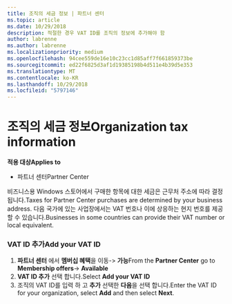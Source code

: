 ```yaml
---
title: 조직의 세금 정보 | 파트너 센터
ms.topic: article
ms.date: 10/29/2018
description: 적절한 경우 VAT ID를 조직의 정보에 추가해야 함
author: labrenne
ms.author: labrenne
ms.localizationpriority: medium
ms.openlocfilehash: 94cee559de16e10c23cc1d85aff7f661859373be
ms.sourcegitcommit: ed22f6825d3af1d19385198b4d511e4b39d5e353
ms.translationtype: MT
ms.contentlocale: ko-KR
ms.lasthandoff: 10/29/2018
ms.locfileid: "5797146"
---
```

# <a name="organization-tax-information"></a><span data-ttu-id="b3237-103">조직의 세금 정보</span><span class="sxs-lookup"><span data-stu-id="b3237-103">Organization tax information</span></span>

**<span data-ttu-id="b3237-104">적용 대상</span><span class="sxs-lookup"><span data-stu-id="b3237-104">Applies to</span></span>**

-  <span data-ttu-id="b3237-105">파트너 센터</span><span class="sxs-lookup"><span data-stu-id="b3237-105">Partner Center</span></span>

<span data-ttu-id="b3237-106">비즈니스용 Windows 스토어에서 구매한 항목에 대한 세금은 근무처 주소에 따라 결정됩니다.</span><span class="sxs-lookup"><span data-stu-id="b3237-106">Taxes for Partner Center purchases are determined by your business address.</span></span> <span data-ttu-id="b3237-107">다음 국가에 있는 사업장에서는 VAT 번호나 이에 상응하는 현지 번호를 제공할 수 있습니다.</span><span class="sxs-lookup"><span data-stu-id="b3237-107">Businesses in some countries can provide their VAT number or local equivalent.</span></span>

### <a name="add-your-vat-id"></a><span data-ttu-id="b3237-108">VAT ID 추가</span><span class="sxs-lookup"><span data-stu-id="b3237-108">Add your VAT ID</span></span>

1.  <span data-ttu-id="b3237-109">**파트너 센터** 에서 **멤버십 혜택**을 이동-> **가능**</span><span class="sxs-lookup"><span data-stu-id="b3237-109">From the **Partner Center** go to **Membership offers**-> **Available**</span></span>
2.  <span data-ttu-id="b3237-110">**VAT ID 추가** 선택 합니다.</span><span class="sxs-lookup"><span data-stu-id="b3237-110">Select **Add your VAT ID**</span></span>
3.  <span data-ttu-id="b3237-111">조직의 VAT ID를 입력 하 고 **추가** 선택한 **다음**을 선택 합니다.</span><span class="sxs-lookup"><span data-stu-id="b3237-111">Enter the VAT ID for your organization, select **Add** and then select **Next**.</span></span>





 



